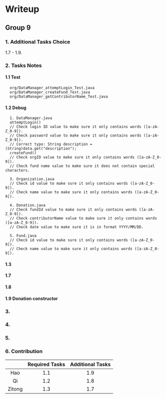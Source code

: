# Writeup

## Group 9

### 1. Additional Tasks Choice
   1.7 - 1.9.

### 2. Tasks Notes
#### 1.1 Test
      org/DataManager_attemptLogin_Test.java
      org/DataManager_createFund_Test.java
      org/DataManager_getContributorName_Test.java

#### 1.2 Debug
      1. DataManager.java
      attemptLogin()
      // Check login ID value to make sure it only contains words ([a-zA-Z_0-9]).
      // Check password value to make sure it only contains words ([a-zA-Z_0-9]).
      // Correct typo: String description = (String)data.get("description");
      createFund()
      // Check orgID value to make sure it only contains words ([a-zA-Z_0-9]).
      // Check fund name value to make sure it does not contain special characters.
      
      3. Organization.java
      // Check id value to make sure it only contains words ([a-zA-Z_0-9]).
      // Check name value to make sure it only contains words ([a-zA-Z_0-9]).
      
      4. Donation.java
      // Check fundId value to make sure it only contains words ([a-zA-Z_0-9]).
      // Check contributorName value to make sure it only contains words ([a-zA-Z_0-9]).
      // Check date value to make sure it is in format YYYY/MM/DD.      

      5. Fund.java
      // Check id value to make sure it only contains words ([a-zA-Z_0-9]).
      // Check name value to make sure it only contains words ([a-zA-Z_0-9]).

#### 1.3

#### 1.7

#### 1.8

#### 1.9 Donation constructor

### 3.

### 4.

### 5.

### 6. Contribution
|        | Required Tasks | Additional Tasks  |
|:--------:|:--------------:|:-----------------:|
| Hao    |      1.1       |        1.9        |
| Qi     |      1.2       |        1.8        |
| Zitong |      1.3       |        1.7        |
